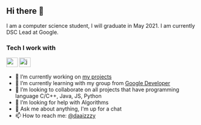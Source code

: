 ## Hi there 👋

I am a computer science student, I will graduate in May 2021. I am currently DSC Lead at Google.

### Tech I work with

<img src="https://github.com/Okidoki0110/Okidoki0110/tree/master/assets/c.png"  height="25" width="30"/>
<img src="https://github.com/Okidoki0110/Okidoki0110/tree/master/assets/java.jpg" alt="java" height="25" width="30"/> 



- 🔭 I’m currently working on [my projects](https://github.com/Okidoki0110)
- 🌱 I’m currently learning with my group from [Google Developer](https://developers.google.com/community/dsc)
- 👯 I’m looking to collaborate on all projects that have programming language C/C++, Java, JS, Python
- 🤔 I’m looking for help with Algorithms
- 💬 Ask me about anything, I'm up for a chat
- 📫 How to reach me: [@daaizzzy](https://twitter.com/daaizzzy) 
